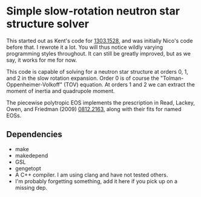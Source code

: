 # Simple slow-rotation neutron star structure solver
This started out as Kent's code for
[1303.1528](https://arxiv.org/abs/1303.1528), and was initially Nico's
code before that.  I rewrote it a lot.  You will thus notice wildly
varying programming styles throughout.  It can still be greatly
improved, but as we say, it works for me for now.

This code is capable of solving for a neutron star structure at orders
0, 1, and 2 in the slow rotation expansion.  Order 0 is of course the
"Tolman-Oppenheimer-Volkoff" (TOV) equation.  At orders 1 and 2 we can
extract the moment of inertia and quadrupole moment.

The piecewise polytropic EOS implements the prescription in Read,
Lackey, Owen, and Friedman
(2009) [0812.2163](https://arxiv.org/abs/0812.2163), along with their
fits for named EOSs.

## Dependencies
* make
* makedepend
* GSL
* gengetopt
* A C++ compiler. I am using clang and have not tested others.
* I'm probably forgetting something, add it here if you pick up on a
  missing dep.
